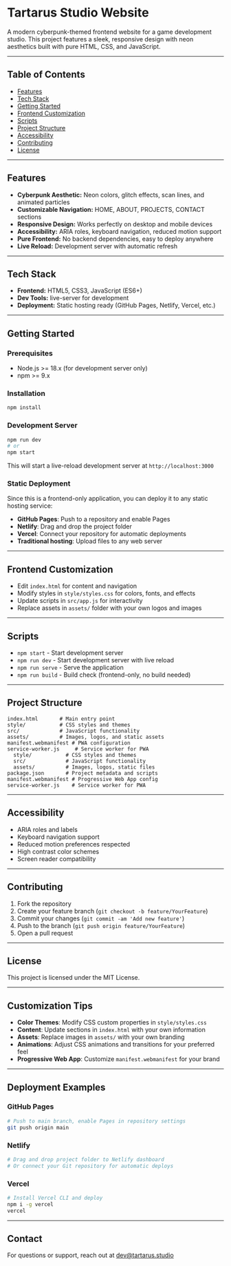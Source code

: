 # Tartarus Studio Website

A modern cyberpunk-themed frontend website for a game development studio. This project features a sleek, responsive design with neon aesthetics built with pure HTML, CSS, and JavaScript.

---

## Table of Contents
- [Features](#features)
- [Tech Stack](#tech-stack)
- [Getting Started](#getting-started)
- [Frontend Customization](#frontend-customization)
- [Scripts](#scripts)
- [Project Structure](#project-structure)
- [Accessibility](#accessibility)
- [Contributing](#contributing)
- [License](#license)

---

## Features
- **Cyberpunk Aesthetic:** Neon colors, glitch effects, scan lines, and animated particles
- **Customizable Navigation:** HOME, ABOUT, PROJECTS, CONTACT sections
- **Responsive Design:** Works perfectly on desktop and mobile devices
- **Accessibility:** ARIA roles, keyboard navigation, reduced motion support
- **Pure Frontend:** No backend dependencies, easy to deploy anywhere
- **Live Reload:** Development server with automatic refresh

---

## Tech Stack
- **Frontend:** HTML5, CSS3, JavaScript (ES6+)
- **Dev Tools:** live-server for development
- **Deployment:** Static hosting ready (GitHub Pages, Netlify, Vercel, etc.)

---

## Getting Started

### Prerequisites
- Node.js >= 18.x (for development server only)
- npm >= 9.x

### Installation
```bash
npm install
```

### Development Server
```bash
npm run dev
# or
npm start
```

This will start a live-reload development server at `http://localhost:3000`

### Static Deployment
Since this is a frontend-only application, you can deploy it to any static hosting service:
- **GitHub Pages**: Push to a repository and enable Pages
- **Netlify**: Drag and drop the project folder
- **Vercel**: Connect your repository for automatic deployments
- **Traditional hosting**: Upload files to any web server

---

## Frontend Customization
- Edit `index.html` for content and navigation
- Modify styles in `style/styles.css` for colors, fonts, and effects
- Update scripts in `src/app.js` for interactivity
- Replace assets in `assets/` folder with your own logos and images

---

## Scripts
- `npm start` - Start development server
- `npm run dev` - Start development server with live reload
- `npm run serve` - Serve the application
- `npm run build` - Build check (frontend-only, no build needed)

---

## Project Structure
```
index.html       # Main entry point
style/           # CSS styles and themes
src/             # JavaScript functionality
assets/          # Images, logos, and static assets
manifest.webmanifest # PWA configuration
service-worker.js     # Service worker for PWA
  style/           # CSS styles and themes
  src/             # JavaScript functionality  
  assets/          # Images, logos, static files
package.json       # Project metadata and scripts
manifest.webmanifest # Progressive Web App config
service-worker.js    # Service worker for PWA
```

---

## Accessibility
- ARIA roles and labels
- Keyboard navigation support
- Reduced motion preferences respected
- High contrast color schemes
- Screen reader compatibility

---

## Contributing
1. Fork the repository
2. Create your feature branch (`git checkout -b feature/YourFeature`)
3. Commit your changes (`git commit -am 'Add new feature'`)
4. Push to the branch (`git push origin feature/YourFeature`)
5. Open a pull request

---

## License
This project is licensed under the MIT License.

---

## Customization Tips
- **Color Themes**: Modify CSS custom properties in `style/styles.css`
- **Content**: Update sections in `index.html` with your own information
- **Assets**: Replace images in `assets/` with your own branding
- **Animations**: Adjust CSS animations and transitions for your preferred feel
- **Progressive Web App**: Customize `manifest.webmanifest` for your brand

---

## Deployment Examples

### GitHub Pages
```bash
# Push to main branch, enable Pages in repository settings
git push origin main
```

### Netlify
```bash
# Drag and drop project folder to Netlify dashboard
# Or connect your Git repository for automatic deploys
```

### Vercel
```bash
# Install Vercel CLI and deploy
npm i -g vercel
vercel
```

---

## Contact
For questions or support, reach out at dev@tartarus.studio
